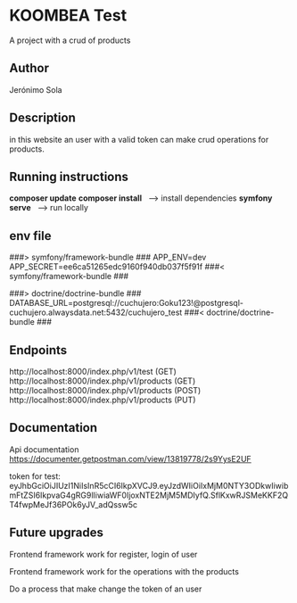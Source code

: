 # KOOMBEA Test

A project with a crud of products 


## Author

Jerónimo Sola


## Description

in this website an user with a valid token can make crud operations for products.

## Running instructions

**composer update** 
**composer install** &nbsp; --> install dependencies
**symfony serve** &nbsp; --> run locally

## env file

###> symfony/framework-bundle ###
APP_ENV=dev
APP_SECRET=ee6ca51265edc9160f940db037f5f91f
###< symfony/framework-bundle ###

###> doctrine/doctrine-bundle ###
DATABASE_URL=postgresql://cuchujero:Goku123!@postgresql-cuchujero.alwaysdata.net:5432/cuchujero_test
###< doctrine/doctrine-bundle ###

## Endpoints

http://localhost:8000/index.php/v1/test (GET)
http://localhost:8000/index.php/v1/products (GET)
http://localhost:8000/index.php/v1/products (POST)
http://localhost:8000/index.php/v1/products (PUT)

## Documentation 

Api documentation
https://documenter.getpostman.com/view/13819778/2s9YysE2UF

token for test: eyJhbGciOiJIUzI1NiIsInR5cCI6IkpXVCJ9.eyJzdWIiOiIxMjM0NTY3ODkwIiwibmFtZSI6IkpvaG4gRG9lIiwiaWF0IjoxNTE2MjM5MDIyfQ.SflKxwRJSMeKKF2QT4fwpMeJf36POk6yJV_adQssw5c

## Future upgrades

Frontend framework work for register, login of user

Frontend framework work for the operations with the products

Do a process that make change the token of an user